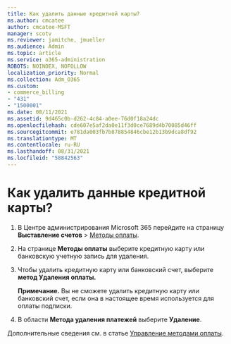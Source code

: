```yaml
---
title: Как удалить данные кредитной карты?
ms.author: cmcatee
author: cmcatee-MSFT
manager: scotv
ms.reviewer: jamitche, jmueller
ms.audience: Admin
ms.topic: article
ms.service: o365-administration
ROBOTS: NOINDEX, NOFOLLOW
localization_priority: Normal
ms.collection: Adm_O365
ms.custom:
- commerce_billing
- "431"
- "1500001"
ms.date: 08/11/2021
ms.assetid: 9d465c0b-d262-4c84-a0ee-76d0f18a24dc
ms.openlocfilehash: cde607e5af2da0e11f3d0ce7689d4b70085d46ff
ms.sourcegitcommit: e781da003fb7b878854846cbe12b13b9dca8df92
ms.translationtype: MT
ms.contentlocale: ru-RU
ms.lasthandoff: 08/31/2021
ms.locfileid: "58842563"
---
```

# <a name="how-do-i-remove-my-credit-card-information"></a>Как удалить данные кредитной карты?

1. В Центре администрирования Microsoft 365 перейдите на страницу **Выставление счетов** \> [Методы оплаты](https://go.microsoft.com/fwlink/p/?linkid=2018806).

2. На странице **Методы оплаты** выберите кредитную карту или банковскую учетную запись для удаления.

3. Чтобы удалить кредитную карту или банковский счет, выберите **метод Удаления оплаты.**

    **Примечание.** Вы не сможете удалить кредитную карту или банковский счет, если она в настоящее время используется для оплаты подписки.

4. В области **Метода удаления платежей** выберите **Удаление**.

Дополнительные сведения см. в статье [Управление методами оплаты](https://docs.microsoft.com/microsoft-365/commerce/billing-and-payments/manage-payment-methods).